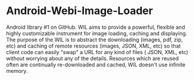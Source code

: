 # Android-Webi-Image-Loader
Android library #1 on GitHub. WIL aims to provide a powerful, flexible and highly customizable instrument for image loading, caching and displaying. The purpose of the WIL is to abstract the downloading (images, pdf, zip, etc) and caching of remote resources (images, JSON, XML, etc) so that client code can easily "swap" a URL for any kind of files ( JSON, XML, etc) without worrying about any of the details. Resources which are reused often are continually re-downloaded and cached, WIL doesn't use infinite memory.
